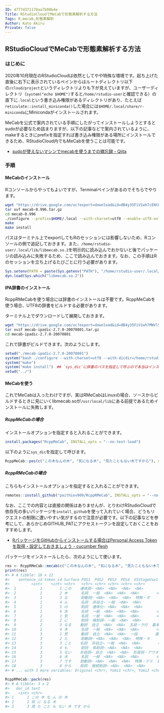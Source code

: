```yaml
---
ID: 4777d371178aa7b98b4e
Title: RStudioCloudでMeCabで形態素解析する方法
Tags: R,mecab,形態素解析
Author: Kato Akiru
Private: false
---
```


## RStudioCloudでMeCabで形態素解析する方法

### はじめに

2020年10月現在のRStudioCloudは依然としてやや特殊な環境です。起ち上げた直後に右下に表示されているペインからはルートディレクトリ以下の`/cloud/project`というディレクトリよりも下が見えていますが、ユーザーディレクトリ（`system("echo $HOME")`すると`/home/rstudio-user`と確認できる）の直下に`.local`という書き込み権限があるディレクトリがあり、たとえば`reticulate::install_miniconda()`した場合には`$HOME/.local/share/r-miniconda`にMinicondaがインストールされます。

MeCabを公式で案内されている手順にしたがってインストールしようとするとsudoが必要なため詰まりますが、以下の記事などで案内されているように、makeするときにprefixを指定すれば書き込み権限がある場所にインストールできるため、RStudioCloud内でもMeCabを使うことは可能です。

- [sudoが使えないマシンでmecabを使うまでの備忘録 -
    Qiita](https://qiita.com/kadotami/items/57bc2fbb5132b79c7efe)

### 手順

#### MeCabのインストール

Rコンソールからやってもよいですが、Terminalペインがあるのでそちらでやります。

``` bash
wget "https://drive.google.com/uc?export=download&id=0B4y35FiV1wh7cENtOXlicTFaRUE" -O mecab-0.996.tar.gz
tar xvf mecab-0.996.tar.gz
cd mecab-0.996
./configure --prefix=$HOME/.local --with-charset=utf8 --enable-utf8-only
make
make install
```

パスはターミナル上でexportしてもRのセッションには影響しないため、Rコンソールの側で追記しておきます。また、`/home/rstudio-user/.local/lib/libmecab.so.2`を明示的に読み込んでおかないと後でパッケージの読み込みに失敗するため、ここで読み込んでおきます。なお、この手順はRのセッションを立ち上げるたびごとに行う必要があります。

``` r
Sys.setenv(PATH = paste(Sys.getenv("PATH"), "/home/rstudio-user/.local/bin", "/home/rstudio-user/.local/lib", sep = ":"))
dyn.load(Sys.which("libmecab.so.2"))
```

#### IPA辞書のインストール

RcppRMeCabを使う場合には辞書のインストールは不要です。RcppMeCabを使う場合、UTF8の辞書をビルドする必要があります。

ターミナル上でダウンロードして展開しておきます。

``` bash
wget "https://drive.google.com/uc?export=download&id=0B4y35FiV1wh7MWVlSDBCSXZMTXM" -O mecab-ipadic-2.7.0-20070801.tar.gz
tar xvzf mecab-ipadic-2.7.0-20070801.tar.gz
cd mecab-ipadic-2.7.0-20070801
```

これで辞書がビルドできます。次のようにします。

``` r
setwd("./mecab-ipadic-2.7.0-20070801")
system("bash ./configure --with-charset=utf8 --with-dicdir=/home/rstudio-user/.local/mecab-dic/ipadic-utf8")
system("make")
system("make install")　## `sys_dic`に辞書のパスを指定して呼ぶので本当はインストールは不要ですが、いちおう
setwd("../")
```

#### MeCabを使う

これでMeCabは入ったわけですが、実はRMeCabはLinuxの場合、ソースからビルドするときに見にいくlibmecab.soが`/usr/local/lib`にある前提であるためインストールに失敗します。

##### RcppMeCabの場合

インストールオプションを指定すると入れることができます。

``` r
install.packages("RcppMeCab", INSTALL_opts = "--no-test-load")
```

以下のように`sys_dic`を指定して呼びます。

``` r
RcppMeCab::pos(c("この木なんの木", "気になる木", "見たこともない木ですから"), sys_dic = "/home/rstudio-user/.local/mecab-dic/ipadic-utf8")
```

##### RcppRMeCabの場合

こちらもインストールオプションを指定すると入れることができます。

``` r
remotes::install_github("paithiov909/RcppRMeCab", INSTALL_opts = "--no-test-load")
```

なお、ここでの内容とは直接の関係はありませんが、とりわけRStudioCloudで依存先の多いパッケージを`install_github`を使って入れていく場合、どうもリクエストの制限に遭いやすい気がするので注意が必要です。以下の記事などを参考にして、あらかじめGITHUB\_PATにアクセストークンを設定しておくことをおすすめします。

-   [RパッケージをGitHubからインストールする場合はPersonal Access
    Tokenを取得・設定しておきましょう - cucumber
    flesh](https://uribo.hatenablog.com/entry/2019/01/11/082000)

パッケージをインストールしたら、次のようにして使います。

``` r
res <- RcppRMeCab::mecab(c("この木なんの木", "気になる木", "見たこともない木ですから"))
print(res)
#> # A tibble: 18 x 12
#>    sentence_id token_id Surface POS1  POS2  POS3  POS4  X5StageUse1 X5StageUse2
#>          <int>    <int> <chr>   <chr> <chr> <chr> <chr> <chr>       <chr>      
#>  1           1        1 この    連体詞~ <NA>  <NA>  <NA>  <NA>        <NA>       
#>  2           1        2 木      名詞  一般  <NA>  <NA>  <NA>        <NA>       
#>  3           1        3 な      助動詞~ <NA>  <NA>  <NA>  特殊・ダ    体言接続   
#>  4           1        4 ん      名詞  非自立~ 一般  <NA>  <NA>        <NA>       
#>  5           1        5 の      助詞  連体化~ <NA>  <NA>  <NA>        <NA>       
#>  6           1        6 木      名詞  一般  <NA>  <NA>  <NA>        <NA>       
#>  7           2        1 気      名詞  一般  <NA>  <NA>  <NA>        <NA>       
#>  8           2        2 に      助詞  格助詞~ 一般  <NA>  <NA>        <NA>       
#>  9           2        3 なる    動詞  自立  <NA>  <NA>  五段・ラ行  基本形     
#> 10           2        4 木      名詞  一般  <NA>  <NA>  <NA>        <NA>       
#> 11           3        1 見      動詞  自立  <NA>  <NA>  一段        連用形     
#> 12           3        2 た      助動詞~ <NA>  <NA>  <NA>  特殊・タ    基本形     
#> 13           3        3 こと    名詞  非自立~ 一般  <NA>  <NA>        <NA>       
#> 14           3        4 も      助詞  係助詞~ <NA>  <NA>  <NA>        <NA>       
#> 15           3        5 ない    形容詞~ 自立  <NA>  <NA>  形容詞・アウオ段~ 基本形     
#> 16           3        6 木      名詞  一般  <NA>  <NA>  <NA>        <NA>       
#> 17           3        7 です    助動詞~ <NA>  <NA>  <NA>  特殊・デス  基本形     
#> 18           3        8 から    助詞  接続助詞~ <NA>  <NA>  <NA>        <NA>       
#> # ... with 3 more variables: Original <chr>, Yomi1 <chr>, Yomi2 <chr>
```

``` r
RcppRMeCab::pack(res)
#> # A tibble: 3 x 2
#>   doc_id text                           
#>    <int> <chr>                          
#> 1      1 この 木 な ん の 木            
#> 2      2 気 に なる 木                  
#> 3      3 見 た こと も ない 木 です から
```

